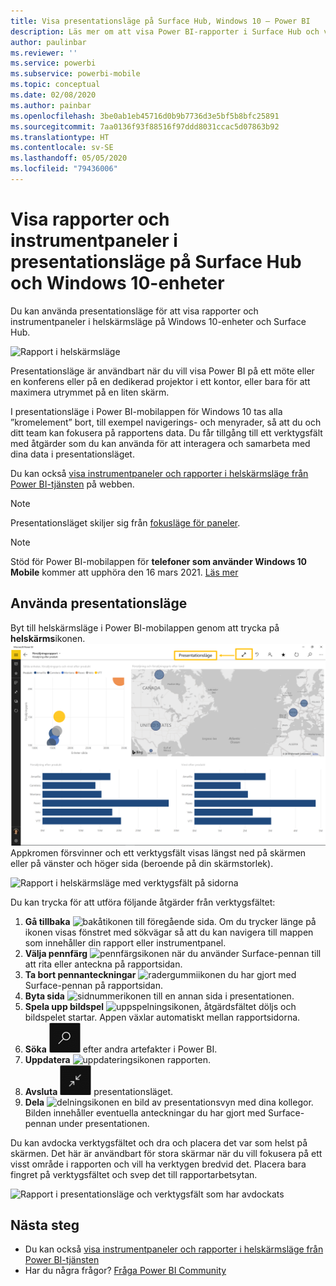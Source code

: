 ```yaml
---
title: Visa presentationsläge på Surface Hub, Windows 10 – Power BI
description: Läs mer om att visa Power BI-rapporter i Surface Hub och visa Power BI-instrumentpaneler, rapporter och paneler i helskärmsläge på Windows 10-enheter.
author: paulinbar
ms.reviewer: ''
ms.service: powerbi
ms.subservice: powerbi-mobile
ms.topic: conceptual
ms.date: 02/08/2020
ms.author: painbar
ms.openlocfilehash: 3be0ab1eb45716d0b9b7736d3e5bf5b8bfc25891
ms.sourcegitcommit: 7aa0136f93f88516f97ddd8031ccac5d07863b92
ms.translationtype: HT
ms.contentlocale: sv-SE
ms.lasthandoff: 05/05/2020
ms.locfileid: "79436006"
---
```

# <a name="view-reports-and-dashboards-in-presentation-mode-on-surface-hub-and-windows-10-devices"></a>Visa rapporter och instrumentpaneler i presentationsläge på Surface Hub och Windows 10-enheter
Du kan använda presentationsläge för att visa rapporter och instrumentpaneler i helskärmsläge på Windows 10-enheter och Surface Hub. 

![Rapport i helskärmsläge](./media/mobile-windows-10-app-presentation-mode/power-bi-presentation-mode-2.png)

Presentationsläge är användbart när du vill visa Power BI på ett möte eller en konferens eller på en dedikerad projektor i ett kontor, eller bara för att maximera utrymmet på en liten skärm. 

I presentationsläge i Power BI-mobilappen för Windows 10 tas alla ”kromelement” bort, till exempel navigerings- och menyrader, så att du och ditt team kan fokusera på rapportens data. Du får tillgång till ett verktygsfält med åtgärder som du kan använda för att interagera och samarbeta med dina data i presentationsläget.

Du kan också [visa instrumentpaneler och rapporter i helskärmsläge från Power BI-tjänsten](../end-user-focus.md) på webben.

> [!NOTE]
> Presentationsläget skiljer sig från [fokusläge för paneler](mobile-tiles-in-the-mobile-apps.md).

>[!NOTE]
>Stöd för Power BI-mobilappen för **telefoner som använder Windows 10 Mobile** kommer att upphöra den 16 mars 2021. [Läs mer](https://go.microsoft.com/fwlink/?linkid=2121400)

## <a name="use-presentation-mode"></a>Använda presentationsläge
Byt till helskärmsläge i Power BI-mobilappen genom att trycka på **helskärms**ikonen.
![Helskärmsikon](././media/mobile-windows-10-app-presentation-mode/power-bi-full-screen-icon.png) Appkromen försvinner och ett verktygsfält visas längst ned på skärmen eller på vänster och höger sida (beroende på din skärmstorlek).

![Rapport i helskärmsläge med verktygsfält på sidorna](./media/mobile-windows-10-app-presentation-mode/power-bi-presentation-mode-2.png)

Du kan trycka för att utföra följande åtgärder från verktygsfältet:

1. **Gå tillbaka** ![bakåtikonen](./media/mobile-windows-10-app-presentation-mode/power-bi-windows-10-presentation-back-icon.png) till föregående sida. Om du trycker länge på ikonen visas fönstret med sökvägar så att du kan navigera till mappen som innehåller din rapport eller instrumentpanel.
2. **Välja pennfärg** ![pennfärgsikonen](./media/mobile-windows-10-app-presentation-mode/power-bi-windows-10-presentation-ink-icon.png) när du använder Surface-pennan till att rita eller anteckna på rapportsidan.
3. **Ta bort pennanteckningar** ![radergummiikonen](./media/mobile-windows-10-app-presentation-mode/power-bi-windows-10-presentation-eraser-icon.png) du har gjort med Surface-pennan på rapportsidan.  
4. **Byta sida** ![sidnummerikonen](./media/mobile-windows-10-app-presentation-mode/power-bi-windows-10-presentation-pages-icon.png) till en annan sida i presentationen.
5. **Spela upp bildspel** ![uppspelningsikonen](./media/mobile-windows-10-app-presentation-mode/power-bi-windows-10-presentation-play-icon.png), åtgärdsfältet döljs och bildspelet startar. Appen växlar automatiskt mellan rapportsidorna. 
6. **Söka** ![sökikonen](./media/mobile-windows-10-app-presentation-mode/power-bi-windows-10-presentation-search-icon.png) efter andra artefakter i Power BI.
7. **Uppdatera** ![uppdateringsikonen](./media/mobile-windows-10-app-presentation-mode/power-bi-windows-10-presentation-refresh-icon.png) rapporten.
8. **Avsluta** ![avsluta helskärmsläget](./media/mobile-windows-10-app-presentation-mode/power-bi-windows-10-exit-full-screen-icon.png) presentationsläget.
8. **Dela** ![delningsikonen](./media/mobile-windows-10-app-presentation-mode/power-bi-windows-10-share-icon.png) en bild av presentationsvyn med dina kollegor. Bilden innehåller eventuella anteckningar du har gjort med Surface-pennan under presentationen.

Du kan avdocka verktygsfältet och dra och placera det var som helst på skärmen. Det här är användbart för stora skärmar när du vill fokusera på ett visst område i rapporten och vill ha verktygen bredvid det. Placera bara fingret på verktygsfältet och svep det till rapportarbetsytan.

![Rapport i presentationsläge och verktygsfält som har avdockats](./media/mobile-windows-10-app-presentation-mode/power-bi-windows-10-presentation-drag-toolbar-2.png)


## <a name="next-steps"></a>Nästa steg
* Du kan också [visa instrumentpaneler och rapporter i helskärmsläge från Power BI-tjänsten](../end-user-focus.md)
* Har du några frågor? [Fråga Power BI Community](https://community.powerbi.com/)


